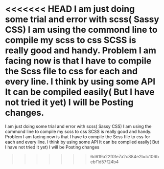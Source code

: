 <<<<<<< HEAD
I am just doing some trial and error with scss( Sassy CSS) I am using the commond line to compile my scss to css SCSS is really good and handy. Problem I am facing now is that I have to compile the Scss file to css for each and every line. I think by using some API It can be compiled easily( But I have not tried it yet) I will be Posting changes.
=======
I am just doing some trial and error with scss( Sassy CSS)
I am using the commond line to compile my scss to css
SCSS is really good and handy.
Problem I am facing now is that I have to compile the Scss file to css for each and every line.
I think by using some API It can be compiled easily( But I have not tried it yet)
I will be Posting changes
>>>>>>> 6d619a22f0fe7a2c884e2bdc106bebf1d57f24b4
